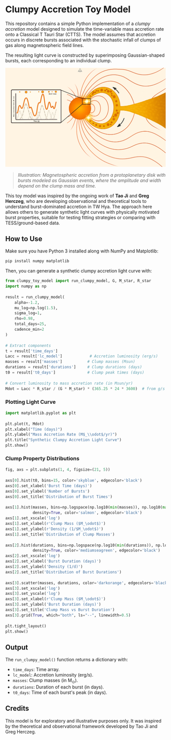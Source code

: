 # Clumpy Accretion Toy Model

This repository contains a simple Python implementation of a *clumpy accretion* model designed to simulate the time-variable mass accretion rate onto a Classical T Tauri Star (CTTS). The model assumes that accretion occurs in discrete bursts associated with the stochastic infall of clumps of gas along magnetospheric field lines.

The resulting light curve is constructed by superimposing Gaussian-shaped bursts, each corresponding to an individual clump.

![Clumpy Accretion Illustration](clumpy_accretion_cartoon.png)

> *Illustration: Magnetospheric accretion from a protoplanetary disk with bursts modeled as Gaussian events, where the amplitude and width depend on the clump mass and time.*

This toy model was inspired by the ongoing work of **Tao Ji** and **Greg Herczeg**, who are developing observational and theoretical tools to understand burst-dominated accretion in TW Hya. The approach here allows others to generate synthetic light curves with physically motivated burst properties, suitable for testing fitting strategies or comparing with TESS/ground-based data.

## How to Use

Make sure you have Python 3 installed along with NumPy and Matplotlib:

```bash
pip install numpy matplotlib
```

Then, you can generate a synthetic clumpy accretion light curve with:

```python
from clumpy_toy_model import run_clumpy_model, G, M_star, R_star
import numpy as np

result = run_clumpy_model(
    alpha=-1.2,
    mu_log=np.log(1.5),
    sigma_log=1,
    rho=0.98,
    total_days=25,
    cadence_min=2
)

# Extract components
t = result['time_days']
Lacc = result['lc_model']            # Accretion luminosity (erg/s)
masses = result['masses']           # Clump masses (Msun)
durations = result['durations']     # Clump durations (days)
t0 = result['t0_days']              # Clump peak times (days)

# Convert luminosity to mass accretion rate (in Msun/yr)
Mdot = Lacc * R_star / (G * M_star) * (365.25 * 24 * 3600)  # from g/s to Msun/yr
```

### Plotting Light Curve

```python
import matplotlib.pyplot as plt

plt.plot(t, Mdot)
plt.xlabel("Time (days)")
plt.ylabel("Mass Accretion Rate (M$_\\odot$/yr)")
plt.title("Synthetic Clumpy Accretion Light Curve")
plt.show()
```

### Clump Property Distributions

```python
fig, axs = plt.subplots(1, 4, figsize=(21, 5))

axs[0].hist(t0, bins=15, color='skyblue', edgecolor='black')
axs[0].set_xlabel('Burst Time (days)')
axs[0].set_ylabel('Number of Bursts')
axs[0].set_title('Distribution of Burst Times')

axs[1].hist(masses, bins=np.logspace(np.log10(min(masses)), np.log10(max(masses)), 12),
            density=True, color='salmon', edgecolor='black')
axs[1].set_xscale('log')
axs[1].set_xlabel(r'Clump Mass ($M_\odot$)')
axs[1].set_ylabel(r'Density (1/$M_\odot$)')
axs[1].set_title('Distribution of Clump Masses')

axs[2].hist(durations, bins=np.logspace(np.log10(min(durations)), np.log10(max(durations)), 12),
            density=True, color='mediumseagreen', edgecolor='black')
axs[2].set_xscale('log')
axs[2].set_xlabel('Burst Duration (days)')
axs[2].set_ylabel('Density (1/d)')
axs[2].set_title('Distribution of Burst Durations')

axs[3].scatter(masses, durations, color='darkorange', edgecolors='black', alpha=0.7)
axs[3].set_xscale('log')
axs[3].set_yscale('log')
axs[3].set_xlabel(r'Clump Mass ($M_\odot$)')
axs[3].set_ylabel('Burst Duration (days)')
axs[3].set_title('Clump Mass vs Burst Duration')
axs[3].grid(True, which="both", ls="--", linewidth=0.5)

plt.tight_layout()
plt.show()
```

## Output

The `run_clumpy_model()` function returns a dictionary with:
- `time_days`: Time array.
- `lc_model`: Accretion luminosity (erg/s).
- `masses`: Clump masses (in M$_\odot$).
- `durations`: Duration of each burst (in days).
- `t0_days`: Time of each burst's peak (in days).

## Credits

This model is for exploratory and illustrative purposes only. It was inspired by the theoretical and observational framework developed by Tao Ji and Greg Herczeg.
